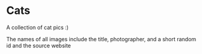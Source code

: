 # Cats

A collection of cat pics :)

The names of all images include the title, photographer, and a short random id and the source website
